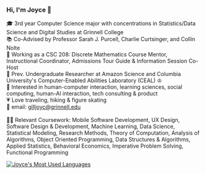 ### Hi, I'm Joyce 👋

🎓 3rd year Computer Science major with concentrations in Statistics/Data Science and Digital Studies at Grinnell College <br/>
📚 Co-Advised by Professor Sarah J. Purcell, Charlie Curtsinger, and Collin Nolte <br/>
💼 Working as a CSC 208: Discrete Mathematics Course Mentor, Instructional Coordinator, Admissions Tour Guide & Information Session Co-Host <br/>
🦭 Prev. Undergraduate Researcher at Amazon Science and Columbia University's Computer-Enabled Abilities Laboratory (CEAL) ♔ <br/>
💭 Interested in human-computer interaction, learning sciences, social computing, human-AI interaction, tech consulting & product <br/>
💗 Love traveling, hiking & figure skating <br/> 
💌 email: gilljoyc@grinnell.edu <br/> <br/> 
👩‍💻 Relevant Coursework: Mobile Software Development, UX Design, Software Design & Development, Machine Learning, Data Science, Statistical Modeling, Research Methods, Theory of Computation, Analysis of Algorithms, Object Oriented Programming, Data Structures & Algorithms, Applied Statistics, Behavioral Economics, Imperative Problem Solving, Functional Programming

<!-- Github stats by https://github.com/anuraghazra/github-readme-stats -->
[![Joyce's Most Used Languages](https://github-readme-stats.vercel.app/api/top-langs/?username=joycegill&layout=donut-vertical)](https://github.com/anuraghazra/github-readme-stats)
